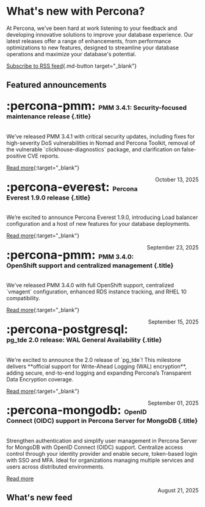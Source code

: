 # What's new with Percona?

At Percona, we've been hard at work listening to your feedback and developing innovative solutions to improve your database experience. Our latest releases offer a range of enhancements, from performance optimizations to new features, designed to streamline your database operations and maximize your database's potential.

[Subscribe to RSS feed](https://docs.percona.com/feed_rss_created.xml){.md-button target="_blank"}

## Featured announcements

<div data-grid markdown>


<div data-banner="pmm" markdown>

### <span style="font-size:1.875em;margin-right:0.125em">:percona-pmm:</span> PMM 3.4.1: Security-focused maintenance release {.title}
<br>
We've released PMM 3.4.1 with critical security updates, including fixes for high-severity DoS vulnerabilities in Nomad and Percona Toolkit, removal of the vulnerable `clickhouse-diagnostics` package, and clarification on false-positive CVE reports.
<div class="actions" markdown>

[Read more](../new/posts/Percona%20Monitoring%20and%20Management/pmm-3.4.1-release.md){:target="_blank"}

<span style="float: right;">October 13, 2025</span>

</div>
</div>

<div data-banner="postgresql" markdown>

### <span style="font-size:1.875em;margin-right:0.125em">:percona-everest:</span> Percona Everest 1.9.0 release {.title}
<br>
We’re excited to announce Percona Everest 1.9.0, introducing Load balancer configuration and a host of new features for your database deployments.

<div class="actions" markdown>

[Read more](../new/posts/Percona%20Everest/everest-1.9.0-release.md){:target="_blank"}

<span style="float: right;">September 23, 2025</span>

</div>
</div>

<div data-banner="pmm" markdown>

### <span style="font-size:1.875em;margin-right:0.125em">:percona-pmm:</span>  PMM 3.4.0: OpenShift support and centralized management {.title}
<br>
We've released PMM 3.4.0 with full OpenShift support, centralized `vmagent` configuration, enhanced RDS instance tracking, and RHEL 10 compatibility. 
<div class="actions" markdown>

[Read more](../new/posts/Percona%20Monitoring%20and%20Management/pmm-3.4.0-release.md){:target="_blank"}

<span style="float: right;">September 15, 2025</span>

</div>
</div>

<div data-banner="postgresql" markdown>

### <span style="font-size:1.875em;margin-right:0.125em">:percona-postgresql:</span> pg_tde 2.0 release: WAL General Availability {.title}
<br>
We're excited to announce the 2.0 release of `pg_tde`! This milestone delivers **official support for Write-Ahead Logging (WAL) encryption**, adding secure, end-to-end logging and expanding Percona’s Transparent Data Encryption coverage.

<div class="actions" markdown>

[Read more](../new/posts/PostgreSQL/pg-tde-2.0-release.md){:target="_blank"}

<span style="float: right;">September 01, 2025</span>

</div>
</div>

<div data-banner="mongodb" markdown>

### <span style="font-size:1.875em;margin-right:0.125em">:percona-mongodb:</span> OpenID Connect (OIDC) support in Percona Server for MongoDB {.title}
<br>
Strengthen authentication and simplify user management in Percona Server for MongoDB with OpenID Connect (OIDC) support. Centralize access control through your identity provider and enable secure, token-based login with SSO and MFA. Ideal for organizations managing multiple services and users across distributed environments.

<div class="actions" markdown>

[Read more](../new/posts/MongoDB/oidc-support.md)

<span style="float: right;">August 21, 2025</span>


</div>
</div>

</div>

## What's new feed
